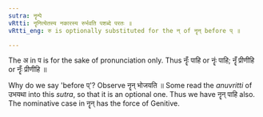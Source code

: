 ```yaml
---
sutra: नॄन्पे
vRtti: नॄनित्येतस्य नकारस्य रुर्भवति पशब्दे परतः ॥
vRtti_eng: रु is optionally substituted for the न् of नॄन् before प् ॥

---
```

The अ in प is for the sake of pronunciation only. Thus नॄँः पाहि or नॄंः पाहि; नॄँ प्रीणीहि or नॄँः प्रीणीहि ॥

Why do we say 'before प्'? Observe नॄन् भोजयति ॥ Some read the _anuvritti_ of उभयथा into this _sutra_, so that it is an optional one. Thus we have नॄन् पाहि also. The nominative case in नॄन् has the force of Genitive.